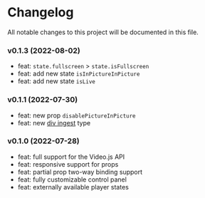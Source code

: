 # Changelog

All notable changes to this project will be documented in this file.

### v0.1.3 (2022-08-02)

- feat: `state.fullscreen` > `state.isFullscreen`
- feat: add new state `isInPictureInPicture`
- feat: add new state `isLive`

### v0.1.1 (2022-07-30)

- feat: new prop `disablePictureInPicture`
- feat: new [div ingest](https://videojs.com/guides/embeds/#player-div-ingest) type

### v0.1.0 (2022-07-28)

- feat: full support for the Video.js API
- feat: responsive support for props
- feat: partial prop two-way binding support
- feat: fully customizable control panel
- feat: externally available player states
